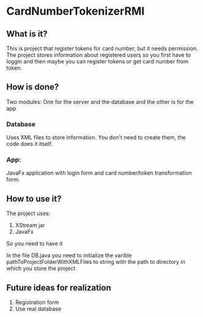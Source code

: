 # CardNumberTokenizerRMI
## What is it?
This is project that register tokens for card number, but it needs permission. The project stores information about registered users so you first have to loggin 
and then maybe you can register tokens or get card number from token.
## How is done?
Two modules: One for the server and the database and the other is for the app
### Database
Uses XML files to store information. You don't need to create them, the code does it itself.
### App:
JavaFx application with login form and card number/token transformation form.
## How to use it?
The project uses:
1. XStream jar
2. JavaFx

So you need to have it

In the file DB.java you need to initialize the varible pathToProjectFolderWithXMLFiles to string with the path to directory in which you store the project
## Future ideas for realization
1. Registration form
2. Use real database
